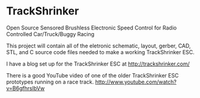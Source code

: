 TrackShrinker
=============

Open Source Sensored Brushless Electronic Speed Control for Radio Controlled Car/Truck/Buggy Racing

This project will contain all of the eletronic schematic, layout, gerber, CAD, STL, and C source code files needed to make a working TrackShrinker ESC.

I have a blog set up for the TrackShrinker ESC at http://trackshrinker.com/

There is a good YouTube video of one of the older TrackShrinker ESC prototypes running on a race track.
http://www.youtube.com/watch?v=B6gfhrsIbVw
